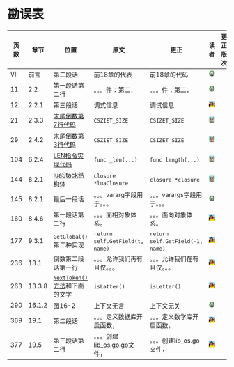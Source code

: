 # 勘误表

页数		| 章节		| 位置									| 原文								| 更正								| 读者					| 更正版次
------- | --------- | ------------------------------------- | --------------------------------- | --------------------------------- | --------------------- | ---------
VII		| 前言		| 第二段话								| 前18章的代表						| 前18章的代码						| ![moon][moon]			| 
11		| 2.2		| 第一段话第二行							| 。。。件：第二，						| 。。。件；第二，						| ![moon][moon]			| 
12		| 2.2.1		| 第三段话								| 调式信息							| 调试信息							| ![泡泡][泡泡]			| 
21		| 2.3.3		|[末尾倒数第7行代码][p21]					| `CSZIET_SIZE`						| `CSIZET_SIZE`						| ![小灰先生][小灰先生]	| 
29		| 2.4.2		|[末尾倒数第3行代码][p29]					| `CSZIET_SIZE`						| `CSIZET_SIZE`						| ![小灰先生][小灰先生]	| 
104		| 6.2.4		|[LEN指令实现代码][p104]					| `func _len(...)`					| `func length(...)`				| ![小灰先生][小灰先生]	| 
144		| 8.2.1		|[luaStack结构体][p144]					| `closure *luaClosure`				| `closure *closure`				| ![小灰先生][小灰先生]	| 
145		| 8.2.1		|最后一段话								| 。。。vararg字段用于。。。			| 。。。varargs字段用于。。。			| ![moon][moon]			| 
160		| 8.4.6		| 第一段话第二行							| 。。。面相对象体系。					| 。。。面向对象体系。					| ![泡泡][泡泡]			| 
177		| 9.3.1		| `GetGlobal()`第二种实现					| `return self.GetField(t, name)`	| `return self.GetField(-1, name)`	| ![泡泡][泡泡]			| 
236		| 13.1		| 倒数第二段话第一行						| 。。。允许我们再有且仅。。。			| 。。。允许我们在有且仅。。。			| ![泡泡][泡泡]			| 
263		| 13.3.8	| [`NextToken()`方法][p263]和下面的文字	| `isLatter()`						| `isLetter()`						| ![泡泡][泡泡]			| 
290		| 16.1.2	| 图16-2									| 上下文无言							| 上下文无关							| ![moon][moon]			| 
369		| 19.1		| 第二段话								| 。。。定义数据库开启函数，			| 。。。定义数学库开启函数，			| ![泡泡][泡泡]			| 
377		| 19.5		| 第三段话第二行							| 。。。创建lib_os.go.go文件，			| 。。。创建lib_os.go文件，			| ![泡泡][泡泡]			| 

[moon]: readers/moon.png?raw=true "moon"
[泡泡]: readers/paopao.jpeg?raw=true "泡泡"
[小灰先生]: readers/小灰先生.jpeg?raw=true "小灰先生"

[p21]: code/go/ch02/src/luago/binchunk/binary_chunk.go#L9
[p29]: code/go/ch02/src/luago/binchunk/reader.go#L70
[p104]: code/go/ch06/src/luago/vm/inst_operators.go#L100
[p144]: code/go/ch08/src/luago/state/lua_stack.go#L8
[p263]: code/go/ch14/src/luago/compiler/lexer/lexer.go#L204
